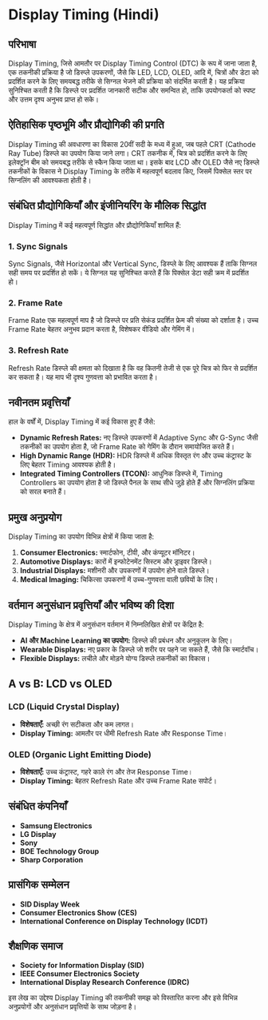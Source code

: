 # Display Timing (Hindi)

## परिभाषा
Display Timing, जिसे आमतौर पर Display Timing Control (DTC) के रूप में जाना जाता है, एक तकनीकी प्रक्रिया है जो डिस्प्ले उपकरणों, जैसे कि LED, LCD, OLED, आदि में, चित्रों और डेटा को प्रदर्शित करने के लिए समयबद्ध तरीके से सिग्नल भेजने की प्रक्रिया को संदर्भित करती है। यह प्रक्रिया सुनिश्चित करती है कि डिस्प्ले पर प्रदर्शित जानकारी सटीक और समन्वित हो, ताकि उपयोगकर्ता को स्पष्ट और उत्तम दृश्य अनुभव प्राप्त हो सके।

## ऐतिहासिक पृष्ठभूमि और प्रौद्योगिकी की प्रगति
Display Timing की अवधारणा का विकास 20वीं सदी के मध्य में हुआ, जब पहले CRT (Cathode Ray Tube) डिस्प्ले का उपयोग किया जाने लगा। CRT तकनीक में, चित्र को प्रदर्शित करने के लिए इलेक्ट्रॉन बीम को समयबद्ध तरीके से स्कैन किया जाता था। इसके बाद LCD और OLED जैसे नए डिस्प्ले तकनीकों के विकास ने Display Timing के तरीके में महत्वपूर्ण बदलाव किए, जिसमें पिक्सेल स्तर पर सिग्नलिंग की आवश्यकता होती है।

## संबंधित प्रौद्योगिकियाँ और इंजीनियरिंग के मौलिक सिद्धांत
Display Timing में कई महत्वपूर्ण सिद्धांत और प्रौद्योगिकियाँ शामिल हैं:

### 1. Sync Signals
Sync Signals, जैसे Horizontal और Vertical Sync, डिस्प्ले के लिए आवश्यक हैं ताकि सिग्नल सही समय पर प्रदर्शित हो सकें। ये सिग्नल यह सुनिश्चित करते हैं कि पिक्सेल डेटा सही क्रम में प्रदर्शित हो।

### 2. Frame Rate
Frame Rate एक महत्वपूर्ण माप है जो डिस्प्ले पर प्रति सेकंड प्रदर्शित फ्रेम की संख्या को दर्शाता है। उच्च Frame Rate बेहतर अनुभव प्रदान करता है, विशेषकर वीडियो और गेमिंग में।

### 3. Refresh Rate
Refresh Rate डिस्प्ले की क्षमता को दिखाता है कि वह कितनी तेजी से एक पूरे चित्र को फिर से प्रदर्शित कर सकता है। यह माप भी दृश्य गुणवत्ता को प्रभावित करता है।

## नवीनतम प्रवृत्तियाँ
हाल के वर्षों में, Display Timing में कई विकास हुए हैं जैसे:

- **Dynamic Refresh Rates:** नए डिस्प्ले उपकरणों में Adaptive Sync और G-Sync जैसी तकनीकों का उपयोग होता है, जो Frame Rate को गेमिंग के दौरान समायोजित करते हैं।
- **High Dynamic Range (HDR):** HDR डिस्प्ले में अधिक विस्तृत रंग और उच्च कंट्रास्ट के लिए बेहतर Timing आवश्यक होती है।
- **Integrated Timing Controllers (TCON):** आधुनिक डिस्प्ले में, Timing Controllers का उपयोग होता है जो डिस्प्ले पैनल के साथ सीधे जुड़े होते हैं और सिग्नलिंग प्रक्रिया को सरल बनाते हैं।

## प्रमुख अनुप्रयोग
Display Timing का उपयोग विभिन्न क्षेत्रों में किया जाता है:

1. **Consumer Electronics:** स्मार्टफोन, टीवी, और कंप्यूटर मॉनिटर।
2. **Automotive Displays:** कारों में इन्फोटेनमेंट सिस्टम और ड्राइवर डिस्प्ले।
3. **Industrial Displays:** मशीनरी और उपकरणों में उपयोग होने वाले डिस्प्ले।
4. **Medical Imaging:** चिकित्सा उपकरणों में उच्च-गुणवत्ता वाली छवियों के लिए।

## वर्तमान अनुसंधान प्रवृत्तियाँ और भविष्य की दिशा
Display Timing के क्षेत्र में अनुसंधान वर्तमान में निम्नलिखित क्षेत्रों पर केंद्रित है:

- **AI और Machine Learning का उपयोग:** डिस्प्ले की प्रबंधन और अनुकूलन के लिए।
- **Wearable Displays:** नए प्रकार के डिस्प्ले जो शरीर पर पहने जा सकते हैं, जैसे कि स्मार्टवॉच।
- **Flexible Displays:** लचीले और मोड़ने योग्य डिस्प्ले तकनीकों का विकास।

## A vs B: LCD vs OLED
### LCD (Liquid Crystal Display)
- **विशेषताएँ:** अच्छी रंग सटीकता और कम लागत।
- **Display Timing:** आमतौर पर धीमी Refresh Rate और Response Time।

### OLED (Organic Light Emitting Diode)
- **विशेषताएँ:** उच्च कंट्रास्ट, गहरे काले रंग और तेज Response Time।
- **Display Timing:** बेहतर Refresh Rate और उच्च Frame Rate सपोर्ट।

## संबंधित कंपनियाँ
- **Samsung Electronics**
- **LG Display**
- **Sony**
- **BOE Technology Group**
- **Sharp Corporation**

## प्रासंगिक सम्मेलन
- **SID Display Week**
- **Consumer Electronics Show (CES)**
- **International Conference on Display Technology (ICDT)**

## शैक्षणिक समाज
- **Society for Information Display (SID)**
- **IEEE Consumer Electronics Society**
- **International Display Research Conference (IDRC)**

इस लेख का उद्देश्य Display Timing की तकनीकी समझ को विस्तारित करना और इसे विभिन्न अनुप्रयोगों और अनुसंधान प्रवृत्तियों के साथ जोड़ना है।